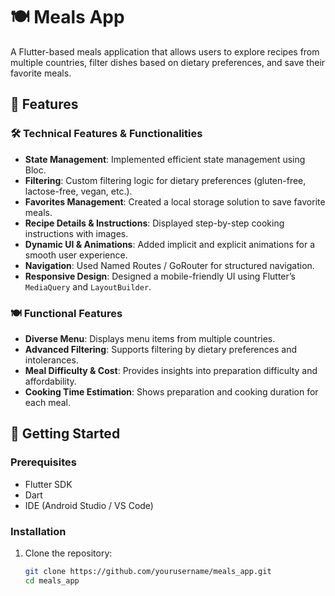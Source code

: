 # 🍽️ Meals App  

A Flutter-based meals application that allows users to explore recipes from multiple countries, filter dishes based on dietary preferences, and save their favorite meals.  

## 📌 Features  

### 🛠️ Technical Features & Functionalities  
- **State Management**: Implemented efficient state management using Bloc.  
- **Filtering**: Custom filtering logic for dietary preferences (gluten-free, lactose-free, vegan, etc.).  
- **Favorites Management**: Created a local storage solution to save favorite meals.  
- **Recipe Details & Instructions**: Displayed step-by-step cooking instructions with images.  
- **Dynamic UI & Animations**: Added implicit and explicit animations for a smooth user experience.  
- **Navigation**: Used Named Routes / GoRouter for structured navigation.  
- **Responsive Design**: Designed a mobile-friendly UI using Flutter’s `MediaQuery` and `LayoutBuilder`.  

### 🍽️ Functional Features  
- **Diverse Menu**: Displays menu items from multiple countries.  
- **Advanced Filtering**: Supports filtering by dietary preferences and intolerances.  
- **Meal Difficulty & Cost**: Provides insights into preparation difficulty and affordability.  
- **Cooking Time Estimation**: Shows preparation and cooking duration for each meal.  

## 🚀 Getting Started  

### Prerequisites  
- Flutter SDK  
- Dart  
- IDE (Android Studio / VS Code)  

### Installation  
1. Clone the repository:  
   ```sh
   git clone https://github.com/yourusername/meals_app.git
   cd meals_app

